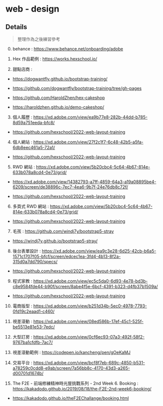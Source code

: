 # web - design

## Details

> 整理作為之後練習參考

0. behance : https://www.behance.net/onboarding/adobe

1. Hex 作品範例 : https://works.hexschool.io/

2. 甜點店商 : 

- https://dogwantfly.github.io/bootstrap-training/

- https://github.com/dogwantfly/bootstrap-training/tree/gh-pages

- https://github.com/HaroldZhen/hex-cakeshop

- https://haroldzhen.github.io/demo-cakeshop/

3. 個人履歷 : https://xd.adobe.com/view/ea9b77e8-282b-44dd-b785-8d59a751eeda-bfc8/

- https://github.com/hexschool/2022-web-layout-training

4. 個人網站 : https://xd.adobe.com/view/27f2c1f7-6c48-42b5-a5fa-6db8eec461a5-72a1/

- https://github.com/hexschool/2022-web-layout-training

5. RWD 網站 : https://xd.adobe.com/view/5b20cbc4-5c64-4b67-814e-633b078a8cd4-0e73/grid/

- https://xd.adobe.com/view/14382793-a7ff-4859-64a3-a19a08895be4-6209/screen/de38896c-7ec7-4ea6-9b7f-24e76db8c72f/

- https://github.com/hexschool/2022-web-layout-training

6. 多頁式 RWD 網站 : https://xd.adobe.com/view/5b20cbc4-5c64-4b67-814e-633b078a8cd4-0e73/grid/

- https://github.com/hexschool/2022-web-layout-training

7. 毛孩 : https://github.com/windj7y/bootstrap5-stray

- https://windj7y.github.io/bootstrap5-stray/

8. 後台表單設計 : https://xd.adobe.com/view/ea9c3e28-6d25-42cb-b6a5-1571c1707f05-bfcf/screen/edcec1ea-3fd4-4b13-8f2a-315d0a7dd790/specs/

- https://github.com/hexschool/2022-web-layout-training

9. 程式家教 : https://xd.adobe.com/view/ec5c5da0-6d93-4e78-bd3b-c8e9584fde44-b90f/screen/8abe4f5e-6bcf-4391-b323-d4fb37b1509a/

- https://github.com/hexschool/2022-web-layout-training

10. 電商版型 : https://xd.adobe.com/view/b251d34b-5ec0-4978-7793-0fd19c2eaad1-c460/

11. 視差滾動 : https://xd.adobe.com/view/08ed586b-17ef-45c1-525f-be5513e81e53-7edc/

12. 大型訂房 : https://xd.adobe.com/view/0cf6ec93-07a3-492f-58f2-9767ba1cfdfb-7ac7/

13. 視差滾動範例 : https://codepen.io/kancheng/pen/gOeKaMJ

14. 交易平台 : https://xd.adobe.com/view/bcf8f7eb-689c-4850-b531-a78259c0cdd8-e9ab/screen/7a56bb8c-4170-43d3-a265-d00701d1674b/

15. The F2E - 前端修練精神時光屋挑戰系列 - 2nd Week 6. Booking : https://kakadodo.github.io/2019/08/18/the-F2E-2nd-week6-booking/

- https://kakadodo.github.io/theF2EChallange/booking.html


